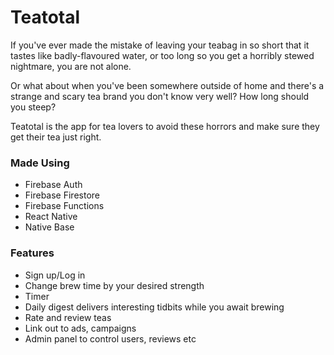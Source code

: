 # Teatotal

If you've ever made the mistake of leaving your teabag in so short that it tastes like badly-flavoured water, or too long so you get a horribly stewed nightmare, you are not alone. 

Or what about when you've been somewhere outside of home and there's a strange and scary tea brand you don't know very well? How long should you steep?

Teatotal is the app for tea lovers to avoid these horrors and make sure they get their tea just right. 

### Made Using

- Firebase Auth
- Firebase Firestore
- Firebase Functions
- React Native
- Native Base

### Features

- Sign up/Log in
- Change brew time by your desired strength
- Timer
- Daily digest delivers interesting tidbits while you await brewing
- Rate and review teas
- Link out to ads, campaigns
- Admin panel to control users, reviews etc
